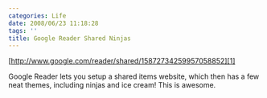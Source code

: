 ```yaml
---
categories: Life
date: 2008/06/23 11:18:28
tags: ''
title: Google Reader Shared Ninjas
---
```


[http://www.google.com/reader/shared/15872734259957058852][1]

Google Reader lets you setup a shared items website, which then has a few neat themes, including ninjas and ice cream! This is awesome.


[1]: http://www.google.com/reader/shared/15872734259957058852 "Go ninja, go ninja, go!"
